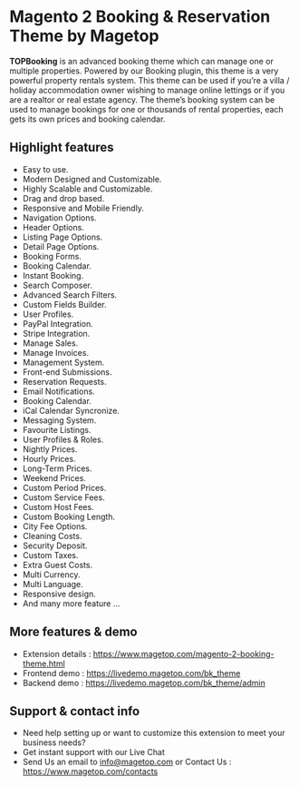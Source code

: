 # Magento 2 Booking & Reservation Theme by Magetop

**TOPBooking** is an advanced booking theme which can manage one or multiple properties. Powered by our Booking plugin, this theme is a very powerful property rentals system. This theme can be used if you’re a villa / holiday accommodation owner wishing to manage online lettings or if you are a realtor or real estate agency. The theme’s booking system can be used to manage bookings for one or thousands of rental properties, each gets its own prices and booking calendar.

## Highlight features

- Easy to use.
- Modern Designed and Customizable.
- Highly Scalable and Customizable.
- Drag and drop based.
- Responsive and Mobile Friendly.
- Navigation Options.
- Header Options.
- Listing Page Options.
- Detail Page Options.
- Booking Forms.
- Booking Calendar.
- Instant Booking.
- Search Composer.
- Advanced Search Filters.
- Custom Fields Builder.
- User Profiles.
- PayPal Integration.
- Stripe Integration.
- Manage Sales.
- Manage Invoices.
- Management System.
- Front-end Submissions.
- Reservation Requests.
- Email Notifications.
- Booking Calendar.
- iCal Calendar Syncronize.
- Messaging System.
- Favourite Listings.
- User Profiles & Roles.
- Nightly Prices.
- Hourly Prices.
- Long-Term Prices.
- Weekend Prices.
- Custom Period Prices.
- Custom Service Fees.
- Custom Host Fees.
- Custom Booking Length.
- City Fee Options.
- Cleaning Costs.
- Security Deposit.
- Custom Taxes.
- Extra Guest Costs.
- Multi Currency.
- Multi Language.
- Responsive design.
- And many more feature ...

## More features & demo

- Extension details : https://www.magetop.com/magento-2-booking-theme.html
- Frontend demo : https://livedemo.magetop.com/bk_theme
- Backend demo : https://livedemo.magetop.com/bk_theme/admin

## Support & contact info

- Need help setting up or want to customize this extension to meet your business needs? 
- Get instant support with our Live Chat
- Send Us an email to info@magetop.com or Contact Us : https://www.magetop.com/contacts
